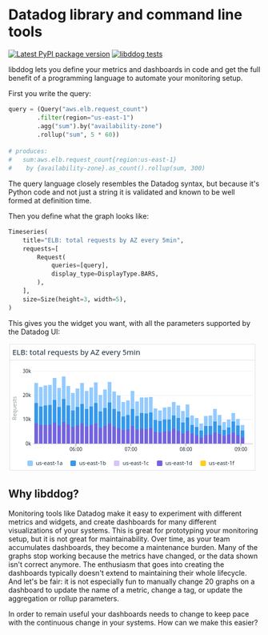 # Datadog library and command line tools

[![Latest PyPI package version](https://badge.fury.io/py/libddog.svg)](https://pypi.org/project/libddog)
[![libddog tests](https://github.com/nearmap/libddog/actions/workflows/github-actions.yml/badge.svg?branch=master)](https://github.com/nearmap/libddog/actions/workflows/github-actions.yml)


libddog lets you define your metrics and dashboards in code and get the full benefit of a programming language to automate your monitoring setup.

First you write the query:

```python
query = (Query("aws.elb.request_count")
        .filter(region="us-east-1")
        .agg("sum").by("availability-zone")
        .rollup("sum", 5 * 60))

# produces:
#   sum:aws.elb.request_count{region:us-east-1}
#    by {availability-zone}.as_count().rollup(sum, 300)
```

The query language closely resembles the Datadog syntax, but because it's Python code and not just a string it is validated and known to be well formed at definition time.

Then you define what the graph looks like:

```python
Timeseries(
    title="ELB: total requests by AZ every 5min",
    requests=[
        Request(
            queries=[query],
            display_type=DisplayType.BARS,
        ),
    ],
    size=Size(height=3, width=5),
)
```

This gives you the widget you want, with all the parameters supported by the Datadog UI:

![ELB request count](docs/assets/elb-reqs-graph.png)



## Why libddog?

Monitoring tools like Datadog make it easy to experiment with different metrics and widgets, and create dashboards for many different visualizations of your systems. This is great for prototyping your monitoring setup, but it is not great for maintainability. Over time, as your team accumulates dashboards, they become a maintenance burden. Many of the graphs stop working because the metrics have changed, or the data shown isn't correct anymore. The enthusiasm that goes into creating the dashboards typically doesn't extend to maintaining their whole lifecycle. And let's be fair: it is not especially fun to manually change 20 graphs on a dashboard to update the name of a metric, change a tag, or update the aggregation or rollup parameters.

In order to remain useful your dashboards needs to change to keep pace with the continuous change in your systems. How can we make this easier?